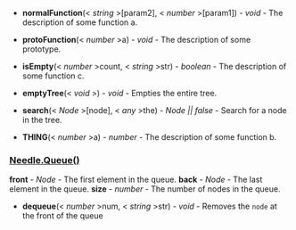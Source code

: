  - **normalFunction**(< _string_ >[param2], < _number_ >[param1]) - *void* - The description of some function a.

 - **protoFunction**(< _number_ >a) - *void* - The description of some prototype.

 - **isEmpty**(< _number_ >count, < _string_ >str) - *boolean* - The description of some function c.

 - **emptyTree**(< _void_ >) - *void* - Empties the entire tree.

 - **search**(< _Node_ >[node], < _any_ >the) - *Node || false* - Search for a node in the tree.

 - **THING**(< _number_ >a) - *number* - The description of some function b.

### <a href="#queue" name="queue">Needle.Queue()</a>
**front** - *Node* -  The first element in the queue.
**back** - *Node* -  The last element in the queue.
**size** - *number* -  The number of nodes in the queue.

 - **dequeue**(< _number_ >num, < _string_ >str) - *void* - Removes the `node` at the front of the queue


